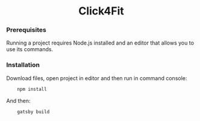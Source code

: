 <h1 align = "center" >Click4Fit</h1>

### Prerequisites

Running a project requires Node.js installed and an editor that allows you to use its commands.

### Installation

Download files, open project in editor and then run in command console:

```bash
    npm install
```

And then:

```bash
    gatsby build
```
